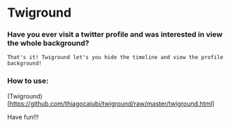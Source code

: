 # Twiground

### Have you ever visit a twitter profile and was interested in view the whole background?
	That's it! Twiground let's you hide the timeline and view the profile background!

### How to use:
(Twiground)[https://github.com/thiagocaiubi/twiground/raw/master/twiground.html]

Have fun!!!
